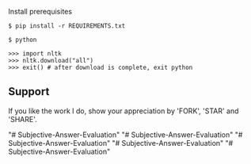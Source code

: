Install prerequisites
```
$ pip install -r REQUIREMENTS.txt

$ python

>>> import nltk
>>> nltk.download("all")
>>> exit() # after download is complete, exit python
```

## Support

If you like the work I do, show your appreciation by 'FORK', 'STAR' and 'SHARE'.

"# Subjective-Answer-Evaluation" 
"# Subjective-Answer-Evaluation" 
"# Subjective-Answer-Evaluation" 
"# Subjective-Answer-Evaluation" 
"# Subjective-Answer-Evaluation" 
